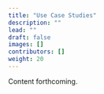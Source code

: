```yaml
---
title: "Use Case Studies"
description: ""
lead: ""
draft: false
images: []
contributors: []
weight: 20
---
```


Content forthcoming.